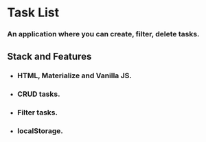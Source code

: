 # Task List

### An application where you can create, filter, delete tasks.

## Stack and Features

- ### HTML, Materialize and Vanilla JS.
- ### CRUD tasks.
- ### Filter tasks.
- ### localStorage.
